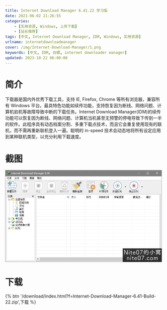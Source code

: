 ```yaml
---
title: Internet Download Manager 6.41.22 学习版
date: 2021-06-02 21:26:55
categories:
    - [实用资源, Windows, 上传下载]
    - [站长推荐]
tags: [中文, Internet Download Manager, IDM, Windows, 实用资源]
urlname: internetdownloadmanager
cover: /img/Internet-Download-Manager/1.png
keywords: [中文, IDM, 白嫖, internet downloader manager]
updated: 2023-10-22 06:00:00
---
```


# 简介

下载器是国内外优秀下载工具，支持 IE, Firefox, Chrome 等所有浏览器，兼容所有 Windows 平台。最具特色功能如续传功能，支持恢复因为断线、网络问题、计算机宕机等故障导致中断的下载任务。Internet Download Manager(IDM)的续传功能可以恢复因为断线、网络问题、计算机当机甚至无预警的停电导致下传到一半的软件。此程序具有动态档案分割、多重下载点技术，而且它会重复使用现有的联机，而不需再重新联机登入一遍。聪明的 in-speed 技术会动态地将所有设定应用到某种联机类型，以充分利用下载速度。

# 截图

![](/img/Internet-Download-Manager/2.png)

# 下载

{% btn '/download/index.html?f=Internet-Download-Manager-6.41-Build-22.zip',下载 %}

